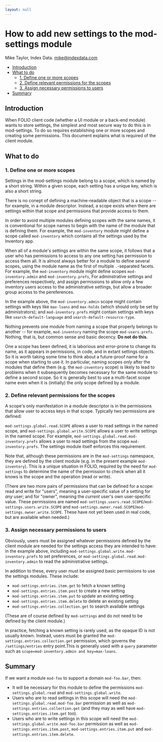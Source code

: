 ```yaml
---
layout: null
---
```


# How to add new settings to the mod-settings module

Mike Taylor, Index Data. mike@indexdata.com


<!-- md2toc -l 2 HOWTO.md -->
* [Introduction](#introduction)
* [What to do](#what-to-do)
    * [1. Define one or more scopes](#1-define-one-or-more-scopes)
    * [2. Define relevant permissions for the scopes](#2-define-relevant-permissions-for-the-scopes)
    * [3. Assign necessary permissions to users](#3-assign-necessary-permissions-to-users)
* [Summary](#summary)



## Introduction

When FOLIO client code (whether a UI module or a back-end module) wants to store settings, the simplest and most secure way to do this is in mod-settings. To do so requires establishing one or more scopes and creating some permissions. This document explains what is required of the client module.



## What to do


### 1. Define one or more scopes

Settings in the mod-settings module belong to a scope, which is named by a short string. Within a given scope, each setting has a unique key, which is also a short string.

There is no conept of defining a machine-readable object that is a scope -- for example, in a module descriptor. Instead, a scope exists when there are settings within that scope and permissions that provide access to them.

In order to avoid multiple modules defining scopes with the same names, it is conventional for scope names to begin with the name of the module that is defining them. For example, the `mod-inventory` module might define a scope called `mod-inventory` which contains all the settings used by the Inventory app.

When all of a module's settings are within the same scope, it follows that a user who has permissions to access to any one setting has permission to access them all. It is almost always better for a module to define several scopes, using the module name as the first of multiple `.`-separated facets. For example, the `mod-inventory` module might define scopes `mod-inventory.admin` and `mod-inventory.prefs`, For adminstrative settings and preferences respectively, and assign permissions to allow only a few inventory users access to the administrative settings, but allow a broader group access to the pereferences.

In the example above, the `mod-inventory.admin` scope might contain settings with keys like `max-loans` and `max-holds` (which should only be set by administrators); and `mod-inventory.prefs` might contain settings with keys like `search-default-language` and `search-default-resource-type`.

Nothing prevents one module from naming a scope that properly belongs to another -- for example, `mod-inventory` naming the scope `mod-users.prefs`. Nothing, that is, but common sense and basic decency. **Do not do this.**

One a scope has been defined, it is laborious and error-prone to change its name, as it appears in permissions, in code, and in extant settings objects. So it is worth taking some time to think about a future-proof name for a scope when starting to use it. In particular, naming scopes _only_ after the modules that define them (e.g. the `mod-inventory` scope) is likely to lead to problems when it subsequently becomes necessary for the same module to define a second  scope. So it is generally best to use a multi-facet scope name even when it is (initially) the only scope defined by a module.


### 2. Define relevant permissions for the scopes

A scope's only manifestation in a module descriptor is in the permissions that allow user to access keys in that scope. Typically two permissions are defined:

`mod-settings.global.read.SCOPE` allows a user to read settings in the named scope, and `mod-settings.global.write.SCOPE` allows a user to write settings in the named scope. For example, `mod-settings.global.read.mod-inventory.prefs` allows a user to read settings from the scope `mod-inventory.prefs`. The settings module itself enforces this requirement.

Note that, although these permissions are in the `mod-settings` namespace, they are defined by the client module (e.g. in the present example `mod-inventory`). This is a unique situation in FOLIO, required by the need for `mod-settings` to determine the name of the permission to check when all it knows is the scope and the operation (read or write).

(There are two more pairs of permissions that can be defined for a scope: read and write for "users", meaning a user-specific value of a setting for _any_ user; and for "owner", meaning the _current_ user's own user-specific value. These permissions are named `mod-settings.users.read.SCOPE`/`mod-settings.users.write.SCOPE` and `mod-settings.owner.read.SCOPE`/`mod-settings.owner.write.SCOPE`. These have not yet been used in real code, but are available when needed.)


### 3. Assign necessary permissions to users

Obviously, users must be assigned whatever permissions defined by the client module are needed for the settings access they are intended to have: in the example above, including `mod-settings.global.write.mod-inventory.prefs` to set preferences, or `mod-settings.global.read.mod-inventory.admin` to read the administrative settings.

In addition to these, every user must be assigned basic permissions to use the settings modules. These include:

* `mod-settings.entries.item.get` to fetch a known setting
* `mod-settings.entries.item.post` to create a new setting
* `mod-settings.entries.item.put` to update an existing setting
* `mod-settings.entries.item.delete` to delete an existing setting
* `mod-settings.entries.collection.get` to search available settings

(These are of course defined by `mod-settings` and do not need to be defined by the client module.)

In practice, fetching a known setting is rarely used, as the opaque ID is not usually known. Instead, users must be granted the `mod-settings.entries.collection.get` permission, which governs the `/settings/entries` entry point.This is generally used with a `query` parameter such as `scope=mod-inventory.admin and key=max-loans`.


## Summary

If we want a module `mod-foo` to support a domain `mod-foo.bar`, then:

* It will be necessary for this module to define the permissions `mod-settings.global.read` and `mod-settings.global.write`.
* Users who are to read settings in this scope will need the `mod-settings.global.read.mod-foo.bar` permission as well as `mod-settings.entries.collection.get` (and they may as well have `mod-settings.entries.item.get` too).
* Users who are to write settings in this scope will need the `mod-settings.global.write.mod-foo.bar` permission as well as `mod-settings.entries.item.post`, `mod-settings.entries.item.put` and `mod-settings.entries.item.delete`.


